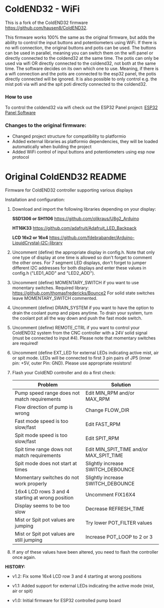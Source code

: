 # ColdEND32 - WiFi

This is a fork of the ColdEND32 firmware https://github.com/hausen8/ColdEND32.

This firmware works 100% the same as the original firmware, but adds the ability to control the input buttons and potentiometers using WiFi. If there is no wifi connection, the original buttons and potis can be used.
The buttons can be used in parallel, meaning you can switch them on the wifi panel or directly connected to the coldend32 at the same time.
The potis can only be used via wifi OR directly connected to the coldend32, not both at the same time. The software decides on its own which one to use. Meaning, if there is a wifi connection and the potis are connected to the esp32 panel, the potis directly connected will be ignored. It is also possible to only control e.g. the mist poti via wifi and the spit poti directly connected to the coldend32.

### How to use

To control the coldend32 via wifi check out the ESP32 Panel project: [ESP32 Panel Software](https://github.com/timo1235/-ocs2.x-esp32-panel-software-)

### Changes to the original firmware:

- Changed project structure for compatibility to platformio
- Added external libraries as platformio dependencies, they will be loaded automatically when building the project
- Added WiFi control of input buttons and potentiometers using esp now protocol

# Original ColdEND32 README

Firmware for ColdEND32 controller supporting various displays

Installation and configuration:

1. Download and import the following libraries depending on your display:

   **SSD1306 or SH1106**
   https://github.com/olikraus/U8g2_Arduino

   **HT16K33**
   https://github.com/adafruit/Adafruit_LED_Backpack

   **LCD 16x2 or 16x4**
   https://github.com/fdebrabander/Arduino-LiquidCrystal-I2C-library

2. Uncomment (define) the appropriate display in config.h. Note that only one type of
   display at one time is allowed so don't forget to comment the other ones.
   For 7 segment LED displays, don't forget to jumper different I2C addresses for both
   displays and enter these values in config.h ("LED1_ADD" and "LED2_ADD").

3. Uncomment (define) MOMENTARY_SWITCH if you want to use monentary switches.
   Required library: https://github.com/thomasfredericks/Bounce2
   For solid state switches leave MOMENTARY_SWITCH commented.

4. Uncomment (define) DRAIN_SYSTEM if you want to have the option to drain the coolant
   pump and pipes anytime. To drain your system, turn the coolant pot all the way down
   and push the fast mode switch.

5. Uncomment (define) REMOTE_CTRL if you want to control your ColdEND32 system from the
   CNC controller with a 24V solid signal (must be connected to input #4). Please note
   that momentary switches are required!

6. Uncomment (define EXT_LED for external LEDs indicating active mist, air or spit mode.
   LEDs will be connected to first 3 pin pairs of JP5 (inner pin: +5V, outer Pin: GND).
   Please use appropriate resistors!

7. Flash your ColdEND controller and do a first check:

   | Problem                                          | Solution                                |
   | ------------------------------------------------ | --------------------------------------- |
   | Pump speed range does not match requirements     | Edit MIN_RPM and/or MAX_RPM             |
   | Flow direction of pump is wrong                  | Change FLOW_DIR                         |
   | Fast mode speed is too slow/fast                 | Edit FAST_RPM                           |
   | Spit mode speed is too slow/fast                 | Edit SPIT_RPM                           |
   | Spit time range dows not match requirements      | Edit MIN_SPIT_TIME and/or MAX_SPIT_TIME |
   | Spit mode does not start at times                | Slightly increase SWITCH_DEBOUNCE       |
   | Momentary switches do not work properly          | Slightly increase SWITCH_DEBOUNCE       |
   | 16x4 LCD rows 3 and 4 starting at wrong position | Uncomment FIX16X4                       |
   | Display seems to be too slow                     | Decrease REFRESH_TIME                   |
   | Mist or Spit pot values are jumping              | Try lower POT_FILTER values             |
   | Mist or Spit pot values are still jumping        | Increase POT_LOOP to 2 or 3             |

8. If any of these values have been altered, you need to flash the controller once again.

**HISTORY:**

- v1.2: Fix some 16x4 LCD row 3 and 4 starting at wrong positions

- v1.1: Added support for external LEDs indicating the active mode (mist, air or spit)

- v1.0: Initial firmware for ESP32 controlled pump board
